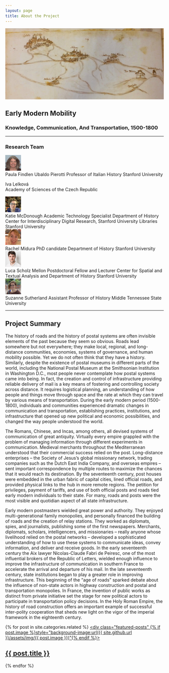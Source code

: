 ```yaml
---
layout: page
title: About the Project
---
```


![albano roads](https://github.com/EMmobility/emm_site/blob/gh-pages/assets/img/albano_roads.png?raw=true)
## Early Modern Mobility
### Knowledge, Communication, And Transportation, 1500-1800


---

### Research Team
<div class="pull-left"><img width="50" height="50" src="https://github.com/EMmobility/emm_site/blob/gh-pages/assets/img/findlen.jpg?raw=true"></div> Paula Findlen  
Ubaldo Pierotti Professor of Italian History  
Stanford University  

Iva Lelková  
Academy of Sciences of the Czech Republic  

<div class="pull-left"><img width="50" height="50" src="https://github.com/EMmobility/emm_site/blob/gh-pages/assets/img/mcdonough.JPG?raw=true"></div> Katie McDonough  
Academic Technology Specialist  
Department of History  
Center for Interdisciplinary Digital Research, Stanford University Libraries  
Stanford University   

<div class="pull-left"><img width="50" height="50" src="https://github.com/EMmobility/emm_site/blob/gh-pages/assets/img/midura.jpg?raw=true"></div> Rachel Midura  
PhD candidate  
Department of History  
Stanford University    

<div class="pull-left"><img width="50" height="50" src="https://github.com/EMmobility/emm_site/blob/gh-pages/assets/img/scholz.jpg?raw=true"></div> Luca Scholz  
Mellon Postdoctoral Fellow and Lecturer  
Center for Spatial and Textual Analysis and Department of History  
Stanford University  

<div class="pull-left"><img width="50" height="50" src="https://github.com/EMmobility/emm_site/blob/gh-pages/assets/img/sutherland.JPG?raw=true"></div> Suzanne Sutherland  
Assistant Professor of History  
Middle Tennessee State University  

---

## Project Summary

The history of roads and the history of postal systems are often invisible elements of the past because they seem so obvious. Roads lead somewhere but not everywhere; they make local, regional, and long-distance communities, economies, systems of governance, and human mobility possible. Yet we do not often think that they have a history. Similarly, despite the existence of postal museums in different parts of the world, including the National Postal Museum at the Smithsonian Institution in Washington D.C., most people never contemplate how postal systems came into being. In fact, the creation and control of infrastructure providing reliable delivery of mail is a key means of fostering and controlling society across distance. It requires logistical planning, an understanding of how people and things move through space and the rate at which they can travel by various means of transportation. During the early modern period (1500-1800), individuals and communities experienced dramatic changes in communication and transportation, establishing practices, institutions, and infrastructure that opened up new political and economic possibilities, and changed the way people understood the world.

The Romans, Chinese, and Incas, among others, all devised systems of communication of great antiquity. Virtually every empire grappled with the problem of managing information through different experiments in communication. Medieval merchants throughout the Mediterranean understood that their commercial success relied on the post. Long-distance enterprises – the Society of Jesus’s global missionary network, trading companies such as the Dutch East India Company, and overseas empires – sent important correspondence by multiple routes to maximize the chances that it would reach its destination. By the seventeenth century, post houses were embedded in the urban fabric of capital cities, lined official roads, and provided physical links to the hub in more remote regions. The petition for privileges, payment of tariffs, and use of both official posts and roads tied early modern individuals to their state. For many, roads and posts were the most visible and quotidian aspect of all state infrastructure.

Early modern postmasters wielded great power and authority. They enjoyed multi-generational family monopolies, and personally financed the building of roads and the creation of relay stations. They worked as diplomats, spies, and journalists, publishing some of the first newspapers. Merchants, diplomats, scholars, intelligencers, and missionaries – really anyone whose livelihood relied on the postal networks – developed a sophisticated understanding of how to use these systems to communicate ideas, convey information, and deliver and receive goods. In the early seventeenth century the Aix lawyer Nicolas-Claude Fabri de Peiresc, one of the most influential brokers of the Republic of Letters, wielded enough influence to improve the infrastructure of communication in southern France to accelerate the arrival and departure of his mail. In the late seventeenth century, state institutions began to play a greater role in improving infrastructure. This beginning of the “age of roads” sparked debate about the influence of non-state actors in highway construction and postal and transportation monopolies. In France, the invention of public works as distinct from private initiative set the stage for new political actors to participate in transportation policy decisions. In the Holy Roman Empire, the history of road construction offers an important example of successful inter-polity cooperation that sheds new light on the vigor of the imperial framework in the eighteenth century.

{% for post in site.categories.related %}
  <a href="{{ site.github.url }}{{ post.url }}">
    <div class="featured-posts" {% if post.image %}style="background-image:url({{ site.github.url }}/assets/img/{{ post.image }})"{% endif %}>
      <h2><span>{{ post.title }}</span></h2>
    </div>
  </a>
{% endfor %}
